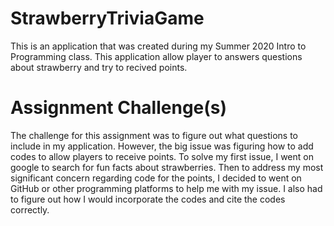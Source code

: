 # StrawberryTriviaGame
This is an application that was created during my Summer 2020 Intro to Programming class. This application allow player to answers questions about
strawberry and try to recived points.

# Assignment Challenge(s)
The challenge for this assignment was to figure out what questions to include in my application. However, the big issue was figuring how to add codes to allow players to receive points. To solve my first issue, I went on google to search for fun facts about strawberries. Then to address my most significant concern regarding code for the points, I decided to went on GitHub or other programming platforms to help me with my issue. I also had to figure out how I would incorporate the codes and cite the codes correctly.
